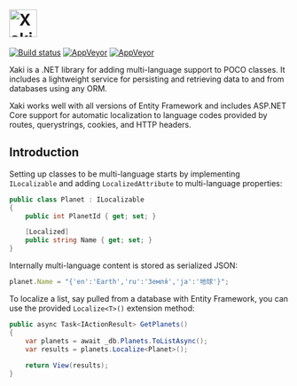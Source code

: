 ﻿<h1><img src="https://xaki.azureedge.net/assets/logo-text-dark-636572324193463289.svg" height="50" alt="Xaki"></h1>

[![Build status](https://ci.appveyor.com/api/projects/status/d217t6s3py0ce6nn?svg=true)](https://ci.appveyor.com/project/mehalick/xaki)
[![AppVeyor](https://img.shields.io/appveyor/ci/mehalick/xaki/master.svg)](https://ci.appveyor.com/project/mehalick/xaki)
[![AppVeyor](https://img.shields.io/appveyor/tests/mehalick/xaki/master.svg)](https://ci.appveyor.com/project/mehalick/xaki/build/tests)

Xaki is a .NET library for adding multi-language support to POCO classes. It includes a lightweight service for persisting and retrieving data to and from databases using any ORM.

Xaki works well with all versions of Entity Framework and includes ASP.NET Core support for automatic localization to language codes provided by routes, querystrings, cookies, and HTTP headers. 

## Introduction

Setting up classes to be multi-language starts by implementing `ILocalizable` and adding `LocalizedAttribute` to multi-language properties:

```csharp
public class Planet : ILocalizable
{
    public int PlanetId { get; set; }

    [Localized]
    public string Name { get; set; }
}
```

Internally multi-language content is stored as serialized JSON:

```js
planet.Name = "{'en':'Earth','ru':'Земля́','ja':'地球'}";
```

To localize a list, say pulled from a database with Entity Framework, you can use the provided `Localize<T>()` extension method:

```csharp
public async Task<IActionResult> GetPlanets()
{
    var planets = await _db.Planets.ToListAsync();
    var results = planets.Localize<Planet>();
    
    return View(results);
}
```
